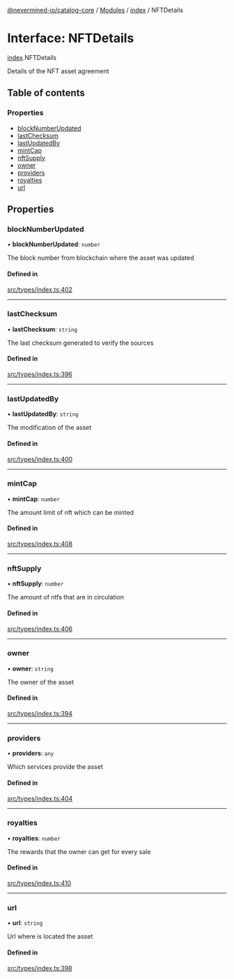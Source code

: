 [@nevermined-io/catalog-core](../README.md) / [Modules](../modules.md) / [index](../modules/index.md) / NFTDetails

# Interface: NFTDetails

[index](../modules/index.md).NFTDetails

Details of the NFT asset agreement

## Table of contents

### Properties

- [blockNumberUpdated](index.NFTDetails.md#blocknumberupdated)
- [lastChecksum](index.NFTDetails.md#lastchecksum)
- [lastUpdatedBy](index.NFTDetails.md#lastupdatedby)
- [mintCap](index.NFTDetails.md#mintcap)
- [nftSupply](index.NFTDetails.md#nftsupply)
- [owner](index.NFTDetails.md#owner)
- [providers](index.NFTDetails.md#providers)
- [royalties](index.NFTDetails.md#royalties)
- [url](index.NFTDetails.md#url)

## Properties

### blockNumberUpdated

• **blockNumberUpdated**: `number`

The block number from blockchain where the asset was updated

#### Defined in

[src/types/index.ts:402](https://github.com/nevermined-io/components-catalog/blob/5f3fec0/lib/src/types/index.ts#L402)

___

### lastChecksum

• **lastChecksum**: `string`

The last checksum generated to verify the sources

#### Defined in

[src/types/index.ts:396](https://github.com/nevermined-io/components-catalog/blob/5f3fec0/lib/src/types/index.ts#L396)

___

### lastUpdatedBy

• **lastUpdatedBy**: `string`

The modification of the asset

#### Defined in

[src/types/index.ts:400](https://github.com/nevermined-io/components-catalog/blob/5f3fec0/lib/src/types/index.ts#L400)

___

### mintCap

• **mintCap**: `number`

The amount limit of nft which can be minted

#### Defined in

[src/types/index.ts:408](https://github.com/nevermined-io/components-catalog/blob/5f3fec0/lib/src/types/index.ts#L408)

___

### nftSupply

• **nftSupply**: `number`

The amount of ntfs that are in circulation

#### Defined in

[src/types/index.ts:406](https://github.com/nevermined-io/components-catalog/blob/5f3fec0/lib/src/types/index.ts#L406)

___

### owner

• **owner**: `string`

The owner of the asset

#### Defined in

[src/types/index.ts:394](https://github.com/nevermined-io/components-catalog/blob/5f3fec0/lib/src/types/index.ts#L394)

___

### providers

• **providers**: `any`

Which services provide the asset

#### Defined in

[src/types/index.ts:404](https://github.com/nevermined-io/components-catalog/blob/5f3fec0/lib/src/types/index.ts#L404)

___

### royalties

• **royalties**: `number`

The rewards that the owner can get for every sale

#### Defined in

[src/types/index.ts:410](https://github.com/nevermined-io/components-catalog/blob/5f3fec0/lib/src/types/index.ts#L410)

___

### url

• **url**: `string`

Url where is located the asset

#### Defined in

[src/types/index.ts:398](https://github.com/nevermined-io/components-catalog/blob/5f3fec0/lib/src/types/index.ts#L398)
